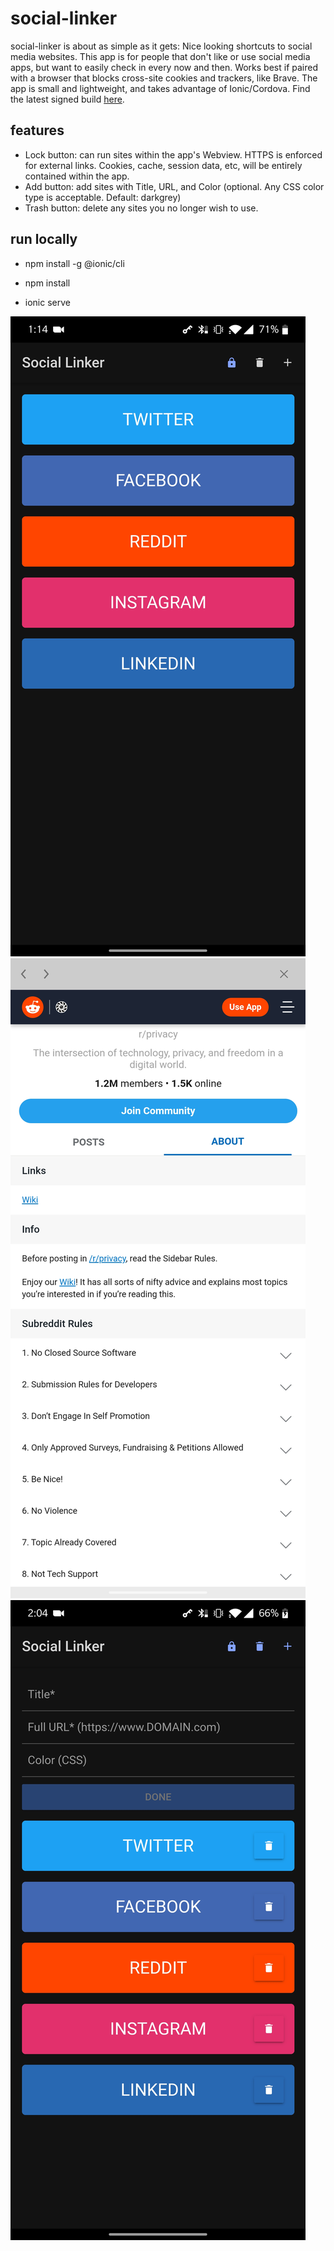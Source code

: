 # social-linker
social-linker is about as simple as it gets: Nice looking shortcuts to social media websites. This app is for people that don't like or use social media apps, but want to easily check in every now and then. Works best if paired with a browser that blocks cross-site cookies and trackers, like Brave. The app is small and lightweight, and takes advantage of Ionic/Cordova. Find the latest signed build <a href="https://github.com/pslyman/social-linker/tree/main/resources/builds">here</a>.

## features
- Lock button: can run sites within the app's Webview. HTTPS is enforced for external links. Cookies, cache, session data, etc, will be entirely contained within the app. 
- Add button: add sites with Title, URL, and Color (optional. Any CSS color type is acceptable. Default: darkgrey)
- Trash button: delete any sites you no longer wish to use. 

## run locally

- npm install -g @ionic/cli

- npm install
 
- ionic serve

![Screenshot](./src/assets/imgs/screenshot.jpg)
![Screenshot](./src/assets/imgs/screenshot2.jpg)
![Screenshot](./src/assets/imgs/screenshot3.jpg)
